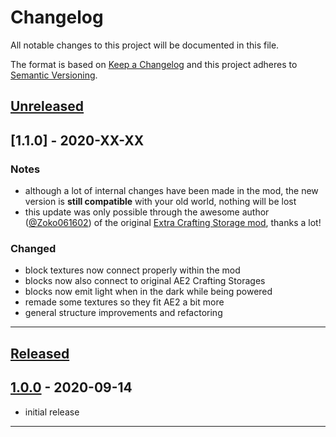 # Changelog
All notable changes to this project will be documented in this file.

The format is based on [Keep a Changelog][Keep a Changelog] and this project adheres to [Semantic Versioning][Semantic Versioning].

## [Unreleased]

## [1.1.0] - 2020-XX-XX

### Notes
- although a lot of internal changes have been made in the mod, the new version is **still compatible** with your old world, nothing will be lost
- this update was only possible through the awesome author ([@Zoko061602][original author]) of the original [Extra Crafting Storage mod][original mod], thanks a lot!

### Changed
- block textures now connect properly within the mod
- blocks now also connect to original AE2 Crafting Storages
- blocks now emit light when in the dark while being powered
- remade some textures so they fit AE2 a bit more
- general structure improvements and refactoring


---

## [Released]

## [1.0.0] - 2020-09-14

- initial release

---

<!-- Links -->
[Keep a Changelog]: https://keepachangelog.com/
[Semantic Versioning]: https://semver.org/
[original mod]: https://github.com/Zoko061602/ExtraCraftingStorage
[original author]: https://github.com/Zoko061602

<!-- Versions -->
[Unreleased]: https://github.com/RLNT/minecraft-extracpus/compare/v1.0.0...HEAD
[Released]: https://github.com/RLNT/minecraft-extracpus/releases
[1.0.0]: https://github.com/RLNT/minecraft-extracpus/releases/v1.0.0
